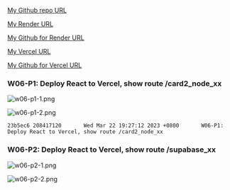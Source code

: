 [My Github repo URL ](https://github.com/208417120/1112_WP2_DEMO_20)

[My Render URL](https://one112-server-card-demo-20.onrender.com)

[My Github for Render URL](https://github.com/208417120/1112-server-card-demo-20)

[My Vercel URL](https://1112-client-2n-card-demo-20.vercel.app/)

[My Github for Vercel URL](https://github.com/208417120/1112-client-2n-card-demo-20)

### W06-P1: Deploy React to Vercel, show route /card2_node_xx

![w06-p1-1.png](https://hahvwqxedmlldgfvyjio.supabase.co/storage/v1/object/public/demo-20/md_img/w06-p1-1.png)

![w06-p1-2.png](https://hahvwqxedmlldgfvyjio.supabase.co/storage/v1/object/public/demo-20/md_img/w06-p1-2.png)

```
23b5ec6 208417120       Wed Mar 22 19:27:12 2023 +0800       W06-P1: Deploy React to Vercel, show route /card2_node_xx
```

### W06-P2: Deploy React to Vercel, show route /supabase_xx

![w06-p2-1.png](https://hahvwqxedmlldgfvyjio.supabase.co/storage/v1/object/public/demo-20/md_img/w06-p2-1.png)

![w06-p2-2.png](https://hahvwqxedmlldgfvyjio.supabase.co/storage/v1/object/public/demo-20/md_img/w06-p2-2.png)
